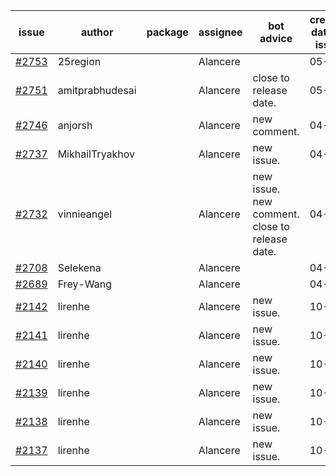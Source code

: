 | issue | author | package | assignee | bot advice | created date of issue | target release date | date from target |
| ------ | ------ | ------ | ------ | ------ | ------ | ------ | :-----: |
| [#2753](https://github.com/Azure/sdk-release-request/issues/2753) | 25region |  | Alancere |  | 05-04 | 05-18 |  |
| [#2751](https://github.com/Azure/sdk-release-request/issues/2751) | amitprabhudesai |  | Alancere | close to release date.  | 05-04 | 05-06 | 0 |
| [#2746](https://github.com/Azure/sdk-release-request/issues/2746) | anjorsh |  | Alancere | new comment. | 04-29 | 05-02 |  |
| [#2737](https://github.com/Azure/sdk-release-request/issues/2737) | MikhailTryakhov |  | Alancere | new issue. | 04-25 | 05-02 |  |
| [#2732](https://github.com/Azure/sdk-release-request/issues/2732) | vinnieangel |  | Alancere | new issue. new comment. close to release date.  | 04-21 | 05-05 | 0 |
| [#2708](https://github.com/Azure/sdk-release-request/issues/2708) | Selekena |  | Alancere |  | 04-15 | 05-02 |  |
| [#2689](https://github.com/Azure/sdk-release-request/issues/2689) | Frey-Wang |  | Alancere |  | 04-15 | 04-22 |  |
| [#2142](https://github.com/Azure/sdk-release-request/issues/2142) | lirenhe |  | Alancere | new issue. | 10-20 | 11-03 |  |
| [#2141](https://github.com/Azure/sdk-release-request/issues/2141) | lirenhe |  | Alancere | new issue. | 10-20 | 11-03 |  |
| [#2140](https://github.com/Azure/sdk-release-request/issues/2140) | lirenhe |  | Alancere | new issue. | 10-20 | 11-05 |  |
| [#2139](https://github.com/Azure/sdk-release-request/issues/2139) | lirenhe |  | Alancere | new issue. | 10-20 | 11-05 |  |
| [#2138](https://github.com/Azure/sdk-release-request/issues/2138) | lirenhe |  | Alancere | new issue. | 10-20 | 11-05 |  |
| [#2137](https://github.com/Azure/sdk-release-request/issues/2137) | lirenhe |  | Alancere | new issue. | 10-20 | 11-05 |  |

